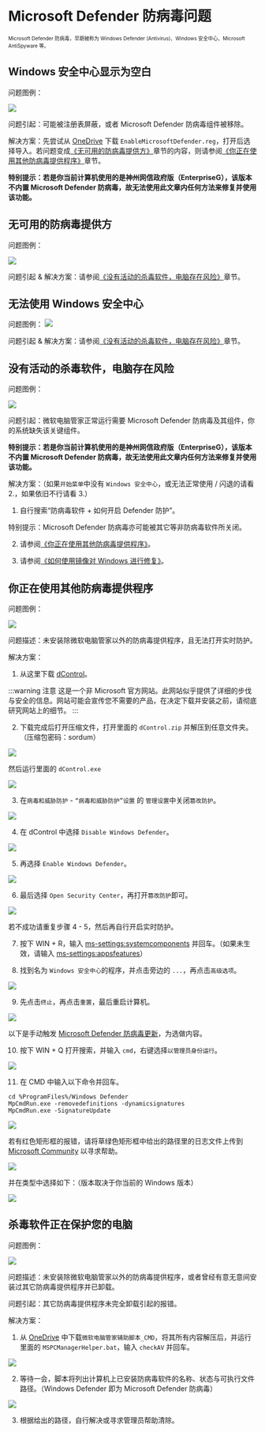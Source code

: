 # Microsoft Defender 防病毒问题
<font size=1>Microsoft Defender 防病毒，早期被称为 Windows Defender (Antivirus)、Windows 安全中心、Microsoft AntiSpyware 等。</font>

## Windows 安全中心显示为空白
问题图例：

![](../assets/problem-solving/MDA/Blank-MD.png)

问题引起：可能被注册表屏蔽，或者 Microsoft Defender 防病毒组件被移除。

解决方案：先尝试从 [OneDrive](https://gbcs6-my.sharepoint.com/:u:/g/personal/gucats_gbcs6_onmicrosoft_com/ES5ZszNQoXtOiueo9CpywpEB4rn3BmazwAUR41snZLcEaw?e=xvUewk) 下载 `EnableMicrosoftDefender.reg`，打开后选择导入。若问题变成[《无可用的防病毒提供方》](#无可用的防病毒提供方)章节的内容，则请参阅[《你正在使用其他防病毒提供程序》](#你正在使用其他防病毒提供程序)章节。

**特别提示：若是你当前计算机使用的是神州网信政府版（EnterpriseG），该版本不内置 Microsoft Defender 防病毒，故无法使用此文章内任何方法来修复并使用该功能。**

## 无可用的防病毒提供方
问题图例：

![](../assets/problem-solving/MDA/MD-unable-to-load/no-active-antivirus-provider.png)

问题引起 & 解决方案：请参阅[《没有活动的杀毒软件，电脑存在风险》](#没有活动的杀毒软件-电脑存在风险)章节。

## 无法使用 Windows 安全中心
问题图例：
![](../assets/problem-solving/MDA/MD-unable-to-load/unable-to-use-Windows-Security.png)

问题引起 & 解决方案：请参阅[《没有活动的杀毒软件，电脑存在风险》](#没有活动的杀毒软件-电脑存在风险)章节。

## 没有活动的杀毒软件，电脑存在风险
问题图例：

![](../assets/problem-solving/MDA/MD-unable-to-load/real-time-protection-is-off.png)

问题引起：微软电脑管家正常运行需要 Microsoft Defender 防病毒及其组件，你的系统缺失该关键组件。

**特别提示：若是你当前计算机使用的是神州网信政府版（EnterpriseG），该版本不内置 Microsoft Defender 防病毒，故无法使用此文章内任何方法来修复并使用该功能。**

解决方案：（如果`开始菜单`中没有 `Windows 安全中心`，或无法正常使用 / 闪退的请看 2.，如果依旧不行请看 3.）

1. 自行搜索“防病毒软件 + 如何开启 Defender 防护”。

特别提示：Microsoft Defender 防病毒亦可能被其它等非防病毒软件所关闭。

2. 请参阅[《你正在使用其他防病毒提供程序》](#你正在使用其他防病毒提供程序)。

3. 请参阅[《如何使用镜像对 Windows 进行修复》](../appendix/repair-system-image#镜像修复)。

## 你正在使用其他防病毒提供程序
问题图例：

![](../assets/problem-solving/MDA/other-anti-virus-being-used/other-anti-virus-being-used.png)

问题描述：未安装除微软电脑管家以外的防病毒提供程序，且无法打开实时防护。

解决方案：

1. 从这里下载 [dControl](https://www.sordum.org/files/downloads.php?st-defender-control)。

:::warning 注意
这是一个非 Microsoft 官方网站。此网站似乎提供了详细的步伐与安全的信息。网站可能会宣传您不需要的产品，在决定下载并安装之前，请彻底研究网站上的细节。
:::

2. 下载完成后打开压缩文件，打开里面的 `dControl.zip` 并解压到任意文件夹。（压缩包密码：sordum）

![](../assets/problem-solving/MDA/other-anti-virus-being-used/unzip-dControl.png)

然后运行里面的 `dControl.exe`

![](../assets/problem-solving/MDA/other-anti-virus-being-used/dControl-program.png)

3. 在`病毒和威胁防护` - `“病毒和威胁防护”设置` 的 `管理设置`中关闭`篡改防护`。

![](../assets/problem-solving/MDA/other-anti-virus-being-used/close-protection.png)

4. 在 dControl 中选择 `Disable Windows Defender`。

![](../assets/problem-solving/MDA/other-anti-virus-being-used/disable-Windows-Defender.png)

5. 再选择 `Enable Windows Defender`。

![](../assets/problem-solving/MDA/other-anti-virus-being-used/enable-Windows-Defender.png)

6. 最后选择 `Open Security Center`，再打开`篡改防护`即可。

![](../assets/problem-solving/MDA/other-anti-virus-being-used/enable-protection.png)

若不成功请重复步骤 4 - 5，然后再自行开启实时防护。

7. 按下 WIN + R，输入 [ms-settings:systemcomponents](ms-settings:systemcomponents) 并回车。（如果未生效，请输入 [ms-settings:appsfeatures](ms-settings:appsfeatures)）

8. 找到名为 `Windows 安全中心`的程序，并点击旁边的 `...`，再点击`高级选项`。

![](../assets/problem-solving/MDA/other-anti-virus-being-used/advanced-options.png)

9. 先点击`终止`，再点击`重置`，最后重启计算机。

![](../assets/problem-solving/MDA/other-anti-virus-being-used/stop-and-reset.png)

以下是手动触发 [Microsoft Defender 防病毒更新](https://go.microsoft.com/fwlink/?LinkID=121721&arch=x64)，为选做内容。

10. 按下 WIN + Q 打开搜索，并输入 `cmd`，右键选择`以管理员身份运行`。

![](../assets/problem-solving/MDA/other-anti-virus-being-used/run-cmd.png)

11. 在 CMD 中输入以下命令并回车。

```CMD
cd %ProgramFiles%/Windows Defender
MpCmdRun.exe -removedefinitions -dynamicsignatures
MpCmdRun.exe -SignatureUpdate
```

![](../assets/problem-solving/MDA/other-anti-virus-being-used/update-MD-version.png)

若有红色矩形框的报错，请将草绿色矩形框中给出的路径里的日志文件上传到 [Microsoft Community](https://answers.microsoft.com/zh-hans/newthread) 以寻求帮助。

![](../assets/problem-solving/MDA/other-anti-virus-being-used/updating-errors.png)

并在类型中选择如下：（版本取决于你当前的 Windows 版本）

![](../assets/problem-solving/MDA/other-anti-virus-being-used/select-type.png)

## 杀毒软件正在保护您的电脑
问题图例：

![](../assets/problem-solving/MDA/antivirus-is-protecting-your-computer/antivirus-is-protecting-your-computer.png)

问题描述：未安装除微软电脑管家以外的防病毒提供程序，或者曾经有意无意间安装过其它防病毒提供程序并已卸载。

问题引起：其它防病毒提供程序未完全卸载引起的报错。

解决方案：

1. 从 [OneDrive](https://gbcs6-my.sharepoint.com/:f:/g/personal/gucats_gbcs6_onmicrosoft_com/EtKwa-2la71HmG2RxkB5lngBvvRt9CFOYsyJG_HOwYIzNA?e=iDgaEm) 中下载`微软电脑管家辅助脚本_CMD`，将其所有内容解压后，并运行里面的 `MSPCManagerHelper.bat`，输入 `checkAV` 并回车。

![](../assets/problem-solving/MDA/antivirus-is-protecting-your-computer/checkAV.png)

2. 等待一会，脚本将列出计算机上已安装防病毒软件的名称、状态与可执行文件路径。（Windows Defender 即为 Microsoft Defender 防病毒）

![](../assets/problem-solving/MDA/antivirus-is-protecting-your-computer/list.png)

3. 根据给出的路径，自行解决或寻求管理员帮助清除。